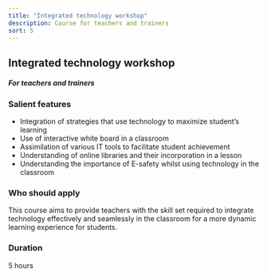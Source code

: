 ```yaml
---
title: "Integrated technology workshop"
description: Course for teachers and trainers
sort: 5
---
```


## Integrated technology workshop
##### For teachers and trainers

### Salient features
 - Integration of strategies that use technology to maximize student’s learning 
 - Use of interactive white board in a classroom 
 - Assimilation of various IT tools to facilitate student achievement 
 - Understanding of online libraries and their incorporation in a lesson 
 - Understanding the importance of E-safety whilst using technology in the classroom

### Who should apply
This course aims to provide teachers with the skill set required to integrate technology effectively and seamlessly in the classroom for a more dynamic learning experience for students.

### Duration
5 hours